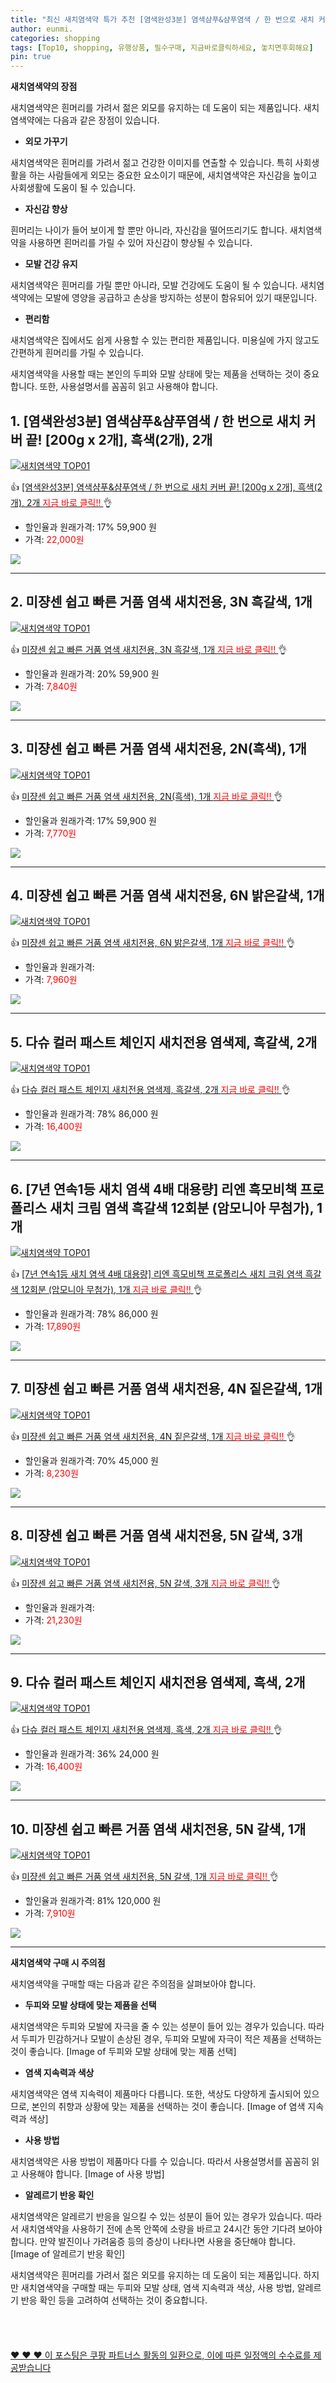 ```yaml
---
title: "최신 새치염색약 특가 추천 [염색완성3분] 염색샴푸&샴푸염색 / 한 번으로 새치 커버 끝! [200g x 2개], 흑색(2개), 2개 비교 장점"
author: eunmi.
categories: shopping
tags: [Top10, shopping, 유행상품, 필수구매, 지금바로클릭하세요, 놓치면후회해요]
pin: true
---
```

**새치염색약의 장점**

새치염색약은 흰머리를 가려서 젊은 외모를 유지하는 데 도움이 되는 제품입니다. 새치염색약에는 다음과 같은 장점이 있습니다.

* **외모 가꾸기**

새치염색약은 흰머리를 가려서 젊고 건강한 이미지를 연출할 수 있습니다. 특히 사회생활을 하는 사람들에게 외모는 중요한 요소이기 때문에, 새치염색약은 자신감을 높이고 사회생활에 도움이 될 수 있습니다.

* **자신감 향상**

흰머리는 나이가 들어 보이게 할 뿐만 아니라, 자신감을 떨어뜨리기도 합니다. 새치염색약을 사용하면 흰머리를 가릴 수 있어 자신감이 향상될 수 있습니다.

* **모발 건강 유지**

새치염색약은 흰머리를 가릴 뿐만 아니라, 모발 건강에도 도움이 될 수 있습니다. 새치염색약에는 모발에 영양을 공급하고 손상을 방지하는 성분이 함유되어 있기 때문입니다.

* **편리함**

새치염색약은 집에서도 쉽게 사용할 수 있는 편리한 제품입니다. 미용실에 가지 않고도 간편하게 흰머리를 가릴 수 있습니다.

새치염색약을 사용할 때는 본인의 두피와 모발 상태에 맞는 제품을 선택하는 것이 중요합니다. 또한, 사용설명서를 꼼꼼히 읽고 사용해야 합니다.

   

## 1. [염색완성3분] 염색샴푸&샴푸염색 / 한 번으로 새치 커버 끝! [200g x 2개], 흑색(2개), 2개

[![새치염색약 TOP01](https://thumbnail10.coupangcdn.com/thumbnails/remote/230x230ex/image/vendor_inventory/d04f/4d0ae03e7d8e3973a119983ab98d5d7619a5e94caa11be3f086d1192a28f.jpg)](https://link.coupang.com/re/AFFSDP?lptag=AF3617701&subid=GithubCoopas&pageKey=7645739625&traceid=V0-153&itemId=20329262881&vendorItemId=87414449286)


👍 [[염색완성3분] 염색샴푸&샴푸염색 / 한 번으로 새치 커버 끝! [200g x 2개], 흑색(2개), 2개 <font color=red> 지금 바로 클릭!! </font> ](https://link.coupang.com/re/AFFSDP?lptag=AF3617701&subid=GithubCoopas&pageKey=7645739625&traceid=V0-153&itemId=20329262881&vendorItemId=87414449286) 👌 


- 할인율과 원래가격: 17%  59,900   원
- 가격: <span style='color:red'>22,000원</span>

[![](/discount_price.png)](https://link.coupang.com/re/AFFSDP?lptag=AF3617701&subid=GithubCoopas&pageKey=7645739625&traceid=V0-153&itemId=20329262881&vendorItemId=87414449286)

---


   

## 2. 미쟝센 쉽고 빠른 거품 염색 새치전용, 3N 흑갈색, 1개

[![새치염색약 TOP01](https://thumbnail9.coupangcdn.com/thumbnails/remote/230x230ex/image/retail/images/9012502823550275-8ef92514-c1df-475e-816c-f7530b3945b9.jpg)](https://link.coupang.com/re/AFFSDP?lptag=AF3617701&subid=GithubCoopas&pageKey=35996&traceid=V0-153&itemId=14988169&vendorItemId=3000033063)


👍 [미쟝센 쉽고 빠른 거품 염색 새치전용, 3N 흑갈색, 1개 <font color=red> 지금 바로 클릭!! </font> ](https://link.coupang.com/re/AFFSDP?lptag=AF3617701&subid=GithubCoopas&pageKey=35996&traceid=V0-153&itemId=14988169&vendorItemId=3000033063) 👌 


- 할인율과 원래가격: 20%  59,900   원
- 가격: <span style='color:red'>7,840원</span>

[![](/discount_price.png)](https://link.coupang.com/re/AFFSDP?lptag=AF3617701&subid=GithubCoopas&pageKey=35996&traceid=V0-153&itemId=14988169&vendorItemId=3000033063)

---


   

## 3. 미쟝센 쉽고 빠른 거품 염색 새치전용, 2N(흑색), 1개

[![새치염색약 TOP01](https://thumbnail10.coupangcdn.com/thumbnails/remote/230x230ex/image/retail/images/2969458538484472-4198dd72-9ecd-43b2-87f3-2945014f4dbd.jpg)](https://link.coupang.com/re/AFFSDP?lptag=AF3617701&subid=GithubCoopas&pageKey=35996&traceid=V0-153&itemId=78344245&vendorItemId=3000033062)


👍 [미쟝센 쉽고 빠른 거품 염색 새치전용, 2N(흑색), 1개 <font color=red> 지금 바로 클릭!! </font> ](https://link.coupang.com/re/AFFSDP?lptag=AF3617701&subid=GithubCoopas&pageKey=35996&traceid=V0-153&itemId=78344245&vendorItemId=3000033062) 👌 


- 할인율과 원래가격: 17%  59,900   원
- 가격: <span style='color:red'>7,770원</span>

[![](/discount_price.png)](https://link.coupang.com/re/AFFSDP?lptag=AF3617701&subid=GithubCoopas&pageKey=35996&traceid=V0-153&itemId=78344245&vendorItemId=3000033062)

---


   

## 4. 미쟝센 쉽고 빠른 거품 염색 새치전용, 6N 밝은갈색, 1개

[![새치염색약 TOP01](https://thumbnail9.coupangcdn.com/thumbnails/remote/230x230ex/image/retail/images/1159808350059307-7b3aa909-265c-4c4d-b936-3be2b9840621.jpg)](https://link.coupang.com/re/AFFSDP?lptag=AF3617701&subid=GithubCoopas&pageKey=35996&traceid=V0-153&itemId=78342764&vendorItemId=3000033066)


👍 [미쟝센 쉽고 빠른 거품 염색 새치전용, 6N 밝은갈색, 1개 <font color=red> 지금 바로 클릭!! </font> ](https://link.coupang.com/re/AFFSDP?lptag=AF3617701&subid=GithubCoopas&pageKey=35996&traceid=V0-153&itemId=78342764&vendorItemId=3000033066) 👌 


- 할인율과 원래가격: 
- 가격: <span style='color:red'>7,960원</span>

[![](/discount_price.png)](https://link.coupang.com/re/AFFSDP?lptag=AF3617701&subid=GithubCoopas&pageKey=35996&traceid=V0-153&itemId=78342764&vendorItemId=3000033066)

---


   

## 5. 다슈 컬러 패스트 체인지 새치전용 염색제, 흑갈색, 2개

[![새치염색약 TOP01](https://thumbnail6.coupangcdn.com/thumbnails/remote/230x230ex/image/retail/images/9625432402605717-83e989cc-09c3-402f-a028-8254609294e2.jpg)](https://link.coupang.com/re/AFFSDP?lptag=AF3617701&subid=GithubCoopas&pageKey=174974331&traceid=V0-153&itemId=19026709636&vendorItemId=4462172329)


👍 [다슈 컬러 패스트 체인지 새치전용 염색제, 흑갈색, 2개 <font color=red> 지금 바로 클릭!! </font> ](https://link.coupang.com/re/AFFSDP?lptag=AF3617701&subid=GithubCoopas&pageKey=174974331&traceid=V0-153&itemId=19026709636&vendorItemId=4462172329) 👌 


- 할인율과 원래가격: 78%  86,000   원
- 가격: <span style='color:red'>16,400원</span>

[![](/discount_price.png)](https://link.coupang.com/re/AFFSDP?lptag=AF3617701&subid=GithubCoopas&pageKey=174974331&traceid=V0-153&itemId=19026709636&vendorItemId=4462172329)

---


   

## 6. [7년 연속1등 새치 염색 4배 대용량] 리엔 흑모비책 프로폴리스 새치 크림 염색 흑갈색 12회분 (암모니아 무첨가), 1개

[![새치염색약 TOP01](https://thumbnail9.coupangcdn.com/thumbnails/remote/230x230ex/image/vendor_inventory/d70c/5bb954731e41d04dfb0a3a0843c798575c112416b1db6ac438ef42c19576.jpg)](https://link.coupang.com/re/AFFSDP?lptag=AF3617701&subid=GithubCoopas&pageKey=6848495500&traceid=V0-153&itemId=16539370800&vendorItemId=83497863779)


👍 [[7년 연속1등 새치 염색 4배 대용량] 리엔 흑모비책 프로폴리스 새치 크림 염색 흑갈색 12회분 (암모니아 무첨가), 1개 <font color=red> 지금 바로 클릭!! </font> ](https://link.coupang.com/re/AFFSDP?lptag=AF3617701&subid=GithubCoopas&pageKey=6848495500&traceid=V0-153&itemId=16539370800&vendorItemId=83497863779) 👌 


- 할인율과 원래가격: 78%  86,000   원
- 가격: <span style='color:red'>17,890원</span>

[![](/discount_price.png)](https://link.coupang.com/re/AFFSDP?lptag=AF3617701&subid=GithubCoopas&pageKey=6848495500&traceid=V0-153&itemId=16539370800&vendorItemId=83497863779)

---


   

## 7. 미쟝센 쉽고 빠른 거품 염색 새치전용, 4N 짙은갈색, 1개

[![새치염색약 TOP01](https://thumbnail10.coupangcdn.com/thumbnails/remote/230x230ex/image/retail/images/443080271540573-59970d2c-637f-43ff-8ecd-63efc361f53a.jpg)](https://link.coupang.com/re/AFFSDP?lptag=AF3617701&subid=GithubCoopas&pageKey=35996&traceid=V0-153&itemId=23610133&vendorItemId=3000033064)


👍 [미쟝센 쉽고 빠른 거품 염색 새치전용, 4N 짙은갈색, 1개 <font color=red> 지금 바로 클릭!! </font> ](https://link.coupang.com/re/AFFSDP?lptag=AF3617701&subid=GithubCoopas&pageKey=35996&traceid=V0-153&itemId=23610133&vendorItemId=3000033064) 👌 


- 할인율과 원래가격: 70%  45,000   원
- 가격: <span style='color:red'>8,230원</span>

[![](/discount_price.png)](https://link.coupang.com/re/AFFSDP?lptag=AF3617701&subid=GithubCoopas&pageKey=35996&traceid=V0-153&itemId=23610133&vendorItemId=3000033064)

---


   

## 8. 미쟝센 쉽고 빠른 거품 염색 새치전용, 5N 갈색, 3개

[![새치염색약 TOP01](https://thumbnail7.coupangcdn.com/thumbnails/remote/230x230ex/image/retail/images/707018498375094-57abeda0-5e17-4d82-b5d5-9f9d2ec22e12.jpg)](https://link.coupang.com/re/AFFSDP?lptag=AF3617701&subid=GithubCoopas&pageKey=35996&traceid=V0-153&itemId=17910177252&vendorItemId=85072864236)


👍 [미쟝센 쉽고 빠른 거품 염색 새치전용, 5N 갈색, 3개 <font color=red> 지금 바로 클릭!! </font> ](https://link.coupang.com/re/AFFSDP?lptag=AF3617701&subid=GithubCoopas&pageKey=35996&traceid=V0-153&itemId=17910177252&vendorItemId=85072864236) 👌 


- 할인율과 원래가격: 
- 가격: <span style='color:red'>21,230원</span>

[![](/discount_price.png)](https://link.coupang.com/re/AFFSDP?lptag=AF3617701&subid=GithubCoopas&pageKey=35996&traceid=V0-153&itemId=17910177252&vendorItemId=85072864236)

---


   

## 9. 다슈 컬러 패스트 체인지 새치전용 염색제, 흑색, 2개

[![새치염색약 TOP01](https://thumbnail10.coupangcdn.com/thumbnails/remote/230x230ex/image/retail/images/48219119425874-01378b38-f836-47ef-80aa-e350ecf7328d.jpg)](https://link.coupang.com/re/AFFSDP?lptag=AF3617701&subid=GithubCoopas&pageKey=174974331&traceid=V0-153&itemId=18040309683&vendorItemId=4462172285)


👍 [다슈 컬러 패스트 체인지 새치전용 염색제, 흑색, 2개 <font color=red> 지금 바로 클릭!! </font> ](https://link.coupang.com/re/AFFSDP?lptag=AF3617701&subid=GithubCoopas&pageKey=174974331&traceid=V0-153&itemId=18040309683&vendorItemId=4462172285) 👌 


- 할인율과 원래가격: 36%  24,000   원
- 가격: <span style='color:red'>16,400원</span>

[![](/discount_price.png)](https://link.coupang.com/re/AFFSDP?lptag=AF3617701&subid=GithubCoopas&pageKey=174974331&traceid=V0-153&itemId=18040309683&vendorItemId=4462172285)

---


   

## 10. 미쟝센 쉽고 빠른 거품 염색 새치전용, 5N 갈색, 1개

[![새치염색약 TOP01](https://thumbnail10.coupangcdn.com/thumbnails/remote/230x230ex/image/retail/images/1671761635166540-bc441bbc-be2d-4245-91bd-04954fd5d3f7.jpg)](https://link.coupang.com/re/AFFSDP?lptag=AF3617701&subid=GithubCoopas&pageKey=35996&traceid=V0-153&itemId=68899&vendorItemId=3000033065)


👍 [미쟝센 쉽고 빠른 거품 염색 새치전용, 5N 갈색, 1개 <font color=red> 지금 바로 클릭!! </font> ](https://link.coupang.com/re/AFFSDP?lptag=AF3617701&subid=GithubCoopas&pageKey=35996&traceid=V0-153&itemId=68899&vendorItemId=3000033065) 👌 


- 할인율과 원래가격: 81%  120,000   원
- 가격: <span style='color:red'>7,910원</span>

[![](/discount_price.png)](https://link.coupang.com/re/AFFSDP?lptag=AF3617701&subid=GithubCoopas&pageKey=35996&traceid=V0-153&itemId=68899&vendorItemId=3000033065)

---
**새치염색약 구매 시 주의점**

새치염색약을 구매할 때는 다음과 같은 주의점을 살펴보아야 합니다.

* **두피와 모발 상태에 맞는 제품을 선택**

새치염색약은 두피와 모발에 자극을 줄 수 있는 성분이 들어 있는 경우가 있습니다. 따라서 두피가 민감하거나 모발이 손상된 경우, 두피와 모발에 자극이 적은 제품을 선택하는 것이 좋습니다.
[Image of 두피와 모발 상태에 맞는 제품 선택]

* **염색 지속력과 색상**

새치염색약은 염색 지속력이 제품마다 다릅니다. 또한, 색상도 다양하게 출시되어 있으므로, 본인의 취향과 상황에 맞는 제품을 선택하는 것이 좋습니다.
[Image of 염색 지속력과 색상]

* **사용 방법**

새치염색약은 사용 방법이 제품마다 다를 수 있습니다. 따라서 사용설명서를 꼼꼼히 읽고 사용해야 합니다.
[Image of 사용 방법]

* **알레르기 반응 확인**

새치염색약은 알레르기 반응을 일으킬 수 있는 성분이 들어 있는 경우가 있습니다. 따라서 새치염색약을 사용하기 전에 손목 안쪽에 소량을 바르고 24시간 동안 기다려 보아야 합니다. 만약 발진이나 가려움증 등의 증상이 나타나면 사용을 중단해야 합니다.
[Image of 알레르기 반응 확인]

새치염색약은 흰머리를 가려서 젊은 외모를 유지하는 데 도움이 되는 제품입니다. 하지만 새치염색약을 구매할 때는 두피와 모발 상태, 염색 지속력과 색상, 사용 방법, 알레르기 반응 확인 등을 고려하여 선택하는 것이 중요합니다.<br><br><br><br><br> [ ❤ ❤ ❤ 이 포스팅은 쿠팡 파트너스 활동의 일환으로, 이에 따른 일정액의 수수료를 제공받습니다](https://link.coupang.com/a/bcEFyh)